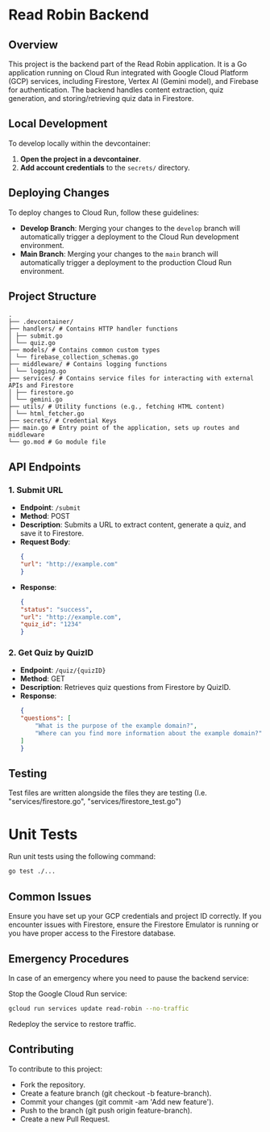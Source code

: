 # Read Robin Backend

## Overview

This project is the backend part of the Read Robin application. It is a Go application running on Cloud Run integrated with Google Cloud Platform (GCP) services, including Firestore, Vertex AI (Gemini model), and Firebase for authentication. The backend handles content extraction, quiz generation, and storing/retrieving quiz data in Firestore.

## Local Development

To develop locally within the devcontainer:

1. **Open the project in a devcontainer**.
2. **Add account credentials** to the `secrets/` directory.

## Deploying Changes

To deploy changes to Cloud Run, follow these guidelines:

- **Develop Branch**: Merging your changes to the `develop` branch will automatically trigger a deployment to the Cloud Run development environment.
- **Main Branch**: Merging your changes to the `main` branch will automatically trigger a deployment to the production Cloud Run environment.

## Project Structure
```
.
├── .devcontainer/
├── handlers/ # Contains HTTP handler functions
│ ├── submit.go
│ └── quiz.go
├── models/ # Contains common custom types
│ └── firebase_collection_schemas.go
├── middleware/ # Contains logging functions
│ └── logging.go
├── services/ # Contains service files for interacting with external APIs and Firestore
│ ├── firestore.go
│ └── gemini.go
├── utils/ # Utility functions (e.g., fetching HTML content)
│ └── html_fetcher.go
├── secrets/ # Credential Keys
├── main.go # Entry point of the application, sets up routes and middleware
└── go.mod # Go module file
```
## API Endpoints

### 1. Submit URL

- **Endpoint**: `/submit`
- **Method**: POST
- **Description**: Submits a URL to extract content, generate a quiz, and save it to Firestore.
- **Request Body**:
    ```json
    {
    "url": "http://example.com"
    }
    ```
- **Response**:
    ```json
    {
    "status": "success",
    "url": "http://example.com",
    "quiz_id": "1234"
    }
    ```

### 2. Get Quiz by QuizID
- **Endpoint**: `/quiz/{quizID}`
- **Method**: GET
- **Description**: Retrieves quiz questions from Firestore by QuizID.
- **Response**:
    ```json
    {
    "questions": [
        "What is the purpose of the example domain?",
        "Where can you find more information about the example domain?"
    ]
    }
    ```

## Testing
Test files are written alongside the files they are testing (I.e. "services/firestore.go", "services/firestore_test.go")
# Unit Tests
Run unit tests using the following command:
```sh
go test ./...
```

## Common Issues
Ensure you have set up your GCP credentials and project ID correctly.
If you encounter issues with Firestore, ensure the Firestore Emulator is running or you have proper access to the Firestore database.

## Emergency Procedures
In case of an emergency where you need to pause the backend service:

Stop the Google Cloud Run service:

```sh
gcloud run services update read-robin --no-traffic
```
Redeploy the service to restore traffic.

## Contributing
To contribute to this project:

- Fork the repository.
- Create a feature branch (git checkout -b feature-branch).
- Commit your changes (git commit -am 'Add new feature').
- Push to the branch (git push origin feature-branch).
- Create a new Pull Request.